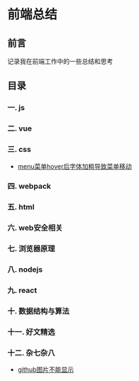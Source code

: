 # **前端总结**
## 前言
记录我在前端工作中的一些总结和思考
## 目录
### 一. js
### 二. vue
### 三. css
+ [menu菜单hover后字体加粗导致菜单移动](./css/menu菜单加粗导致移动问题.md)
### 四. webpack
### 五. html
### 六. web安全相关
### 七. 浏览器原理
### 八. nodejs
### 九. react
### 十. 数据结构与算法
### 十一. 好文精选
### 十二. 杂七杂八
* [github图片不能显示](./other/noGithubImage.md)